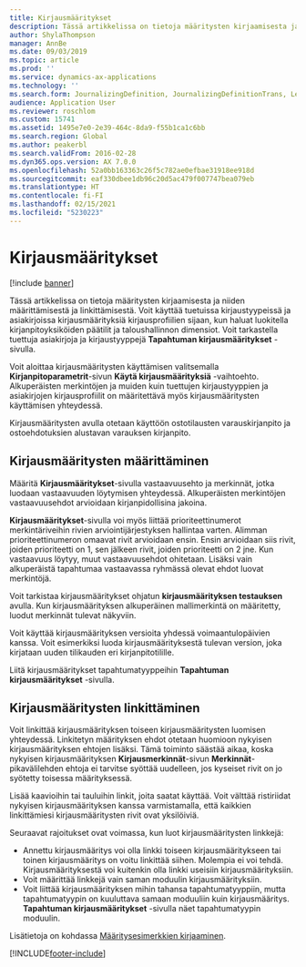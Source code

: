 ```yaml
---
title: Kirjausmääritykset
description: Tässä artikkelissa on tietoja määritysten kirjaamisesta ja niiden määrittämisestä ja linkittämisestä. Voit käyttää tuetuissa kirjaustyypeissä ja asiakirjoissa kirjausmäärityksiä kirjausprofiilien sijaan, kun haluat luokitella kirjanpitoyksiköiden päätilit ja taloushallinnon dimensiot.
author: ShylaThompson
manager: AnnBe
ms.date: 09/03/2019
ms.topic: article
ms.prod: ''
ms.service: dynamics-ax-applications
ms.technology: ''
ms.search.form: JournalizingDefinition, JournalizingDefinitionTrans, LedgerParameters
audience: Application User
ms.reviewer: roschlom
ms.custom: 15741
ms.assetid: 1495e7e0-2e39-464c-8da9-f55b1ca1c6bb
ms.search.region: Global
ms.author: peakerbl
ms.search.validFrom: 2016-02-28
ms.dyn365.ops.version: AX 7.0.0
ms.openlocfilehash: 52a0bb163363c26f5c782ae0efbae31918ee918d
ms.sourcegitcommit: eaf330dbee1db96c20d5ac479f007747bea079eb
ms.translationtype: HT
ms.contentlocale: fi-FI
ms.lasthandoff: 02/15/2021
ms.locfileid: "5230223"
---
```

# <a name="posting-definitions"></a>Kirjausmääritykset

[!include [banner](../includes/banner.md)]

Tässä artikkelissa on tietoja määritysten kirjaamisesta ja niiden määrittämisestä ja linkittämisestä.
Voit käyttää tuetuissa kirjaustyypeissä ja asiakirjoissa kirjausmäärityksiä kirjausprofiilien sijaan, kun haluat luokitella kirjanpitoyksiköiden päätilit ja taloushallinnon dimensiot. Voit tarkastella tuettuja asiakirjoja ja kirjaustyyppejä **Tapahtuman kirjausmääritykset** -sivulla. 

Voit aloittaa kirjausmääritysten käyttämisen valitsemalla **Kirjanpitoparametrit**-sivun **Käytä kirjausmäärityksiä** -vaihtoehto. Alkuperäisten merkintöjen ja muiden kuin tuettujen kirjaustyyppien ja asiakirjojen kirjausprofiilit on määritettävä myös kirjausmääritysten käyttämisen yhteydessä. 

Kirjausmääritysten avulla otetaan käyttöön ostotilausten varauskirjanpito ja ostoehdotuksien alustavan varauksen kirjanpito.

## <a name="defining-posting-definitions"></a>Kirjausmääritysten määrittäminen
Määritä **Kirjausmääritykset**-sivulla vastaavuusehto ja merkinnät, jotka luodaan vastaavuuden löytymisen yhteydessä. Alkuperäisten merkintöjen vastaavuusehdot arvioidaan kirjanpidollisina jakoina. 

**Kirjausmääritykset**-sivulla voi myös liittää prioriteettinumerot merkintäriveihin rivien arviointijärjestyksen hallintaa varten. Alimman prioriteettinumeron omaavat rivit arvioidaan ensin. Ensin arvioidaan siis rivit, joiden prioriteetti on 1, sen jälkeen rivit, joiden prioriteetti on 2 jne. Kun vastaavuus löytyy, muut vastaavuusehdot ohitetaan. Lisäksi vain alkuperäistä tapahtumaa vastaavassa ryhmässä olevat ehdot luovat merkintöjä. 

Voit tarkistaa kirjausmääritykset ohjatun **kirjausmäärityksen testauksen** avulla. Kun kirjausmäärityksen alkuperäinen mallimerkintä on määritetty, luodut merkinnät tulevat näkyviin. 

Voit käyttää kirjausmäärityksen versioita yhdessä voimaantulopäivien kanssa. Voit esimerkiksi luoda kirjausmäärityksestä tulevan version, joka kirjataan uuden tilikauden eri kirjanpitotilille. 

Liitä kirjausmääritykset tapahtumatyyppeihin **Tapahtuman kirjausmääritykset** -sivulla.

## <a name="linking-posting-definitions"></a>Kirjausmääritysten linkittäminen
Voit linkittää kirjausmäärityksen toiseen kirjausmääritysten luomisen yhteydessä. Linkitetyn määrityksen ehdot otetaan huomioon nykyisen kirjausmäärityksen ehtojen lisäksi. Tämä toiminto säästää aikaa, koska nykyisen kirjausmäärityksen **Kirjausmerkinnät**-sivun **Merkinnät**-pikavälilehden ehtoja ei tarvitse syöttää uudelleen, jos kyseiset rivit on jo syötetty toisessa määrityksessä. 

Lisää kaavioihin tai tauluihin linkit, joita saatat käyttää. Voit välttää ristiriidat nykyisen kirjausmäärityksen kanssa varmistamalla, että kaikkien linkittämiesi kirjausmääritysten rivit ovat yksilöiviä. 

Seuraavat rajoitukset ovat voimassa, kun luot kirjausmääritysten linkkejä:

-   Annettu kirjausmääritys voi olla linkki toiseen kirjausmääritykseen tai toinen kirjausmääritys on voitu linkittää siihen. Molempia ei voi tehdä. Kirjausmäärityksestä voi kuitenkin olla linkki useisiin kirjausmäärityksiin.
-   Voit määrittää linkkejä vain saman moduulin kirjausmäärityksiin.
-   Voit liittää kirjausmäärityksen mihin tahansa tapahtumatyyppiin, mutta tapahtumatyypin on kuuluttava samaan moduuliin kuin kirjausmääritys. **Tapahtuman kirjausmääritykset** -sivulla näet tapahtumatyypin moduulin.


Lisätietoja on kohdassa [Määritysesimerkkien kirjaaminen](example-posting-definitions.md). 




[!INCLUDE[footer-include](../../includes/footer-banner.md)]